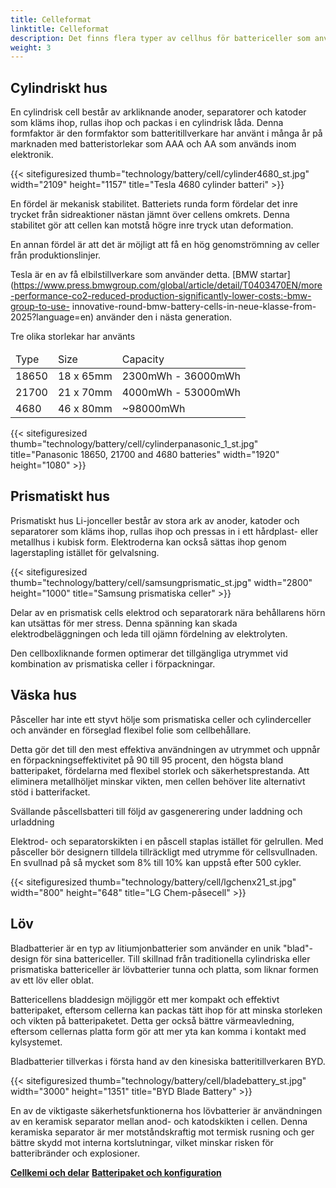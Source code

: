 ```yaml
---
title: Celleformat
linktitle: Celleformat
description: Det finns flera typer av cellhus för battericeller som används i elfordon.
weight: 3
---
```

<!-- markdownlint-disable MD033 -->
## Cylindriskt hus

En cylindrisk cell består av arkliknande anoder, separatorer och katoder som kläms ihop, rullas ihop och packas i en cylindrisk låda. Denna formfaktor är den formfaktor som batteritillverkare har använt i många år på marknaden med batteristorlekar som AAA och AA som används inom elektronik.

{{< sitefiguresized thumb="technology/battery/cell/cylinder4680_st.jpg" width="2109" height="1157" title="Tesla 4680 cylinder batteri" >}}

En fördel är mekanisk stabilitet. Batteriets runda form fördelar det inre trycket från sidreaktioner nästan jämnt över cellens omkrets. Denna stabilitet gör att cellen kan motstå högre inre tryck utan deformation.

En annan fördel är att det är möjligt att få en hög genomströmning av celler från produktionslinjer.

Tesla är en av få elbilstillverkare som använder detta. [BMW startar](https://www.press.bmwgroup.com/global/article/detail/T0403470EN/more-performance-co2-reduced-production-significantly-lower-costs:-bmw-group-to-use- innovative-round-bmw-battery-cells-in-neue-klasse-from-2025?language=en) använder den i nästa generation.

Tre olika storlekar har använts

<table class="table table-striped">
<thead>
    <tr>
        <td>Type
        </td>
        <td>Size
        </td>
        <td>Capacity
    </td>
    </tr>
</thead>
<tbody>
    <tr>
        <td>18650
        </td>
        <td>18 x 65mm
        </td>
        <td>2300mWh - 36000mWh
        </td>
        </tr>
    <tr>
        <td>21700
        </td>
        <td>21 x 70mm
        </td>
        <td>4000mWh - 53000mWh
        </td>
    </tr>
    <tr>
        <td>4680
        </td>
        <td>46 x 80mm
        </td>
    <td>~98000mWh
    </td>
</tr>
</tbody>
</table>

{{< sitefiguresized thumb="technology/battery/cell/cylinderpanasonic_1_st.jpg" title="Panasonic 18650, 21700 and 4680 batteries" width="1920" height="1080" >}}
## Prismatiskt hus

Prismatiskt hus Li-jonceller består av stora ark av anoder, katoder och separatorer som kläms ihop, rullas ihop och pressas in i ett hårdplast- eller metallhus i kubisk form. Elektroderna kan också sättas ihop genom lagerstapling istället för gelvalsning.

{{< sitefiguresized thumb="technology/battery/cell/samsungprismatic_st.jpg" width="2800" height="1000" title="Samsung prismatiska celler" >}}

Delar av en prismatisk cells elektrod och separatorark nära behållarens hörn kan utsättas för mer stress. Denna spänning kan skada elektrodbeläggningen och leda till ojämn fördelning av elektrolyten.

Den cellboxliknande formen optimerar det tillgängliga utrymmet vid kombination av prismatiska celler i förpackningar.

## Väska hus

Påsceller har inte ett styvt hölje som prismatiska celler och cylinderceller och använder en förseglad flexibel folie som cellbehållare.

Detta gör det till den mest effektiva användningen av utrymmet och uppnår en förpackningseffektivitet på 90 till 95 procent, den högsta bland batteripaket, fördelarna med flexibel storlek och säkerhetsprestanda. Att eliminera metallhöljet minskar vikten, men cellen behöver lite alternativt stöd i batterifacket.

Svällande påscellsbatteri till följd av gasgenerering under laddning och urladdning

Elektrod- och separatorskikten i en påscell staplas istället för gelrullen. Med påsceller bör designern tilldela tillräckligt med utrymme för cellsvullnaden. En svullnad på så mycket som 8% till 10% kan uppstå efter 500 cykler.

{{< sitefiguresized thumb="technology/battery/cell/lgchenx21_st.jpg" width="800" height="648" title="LG Chem-påsecell" >}}

## Löv

Bladbatterier är en typ av litiumjonbatterier som använder en unik "blad"-design för sina battericeller. Till skillnad från traditionella cylindriska eller prismatiska battericeller är lövbatterier tunna och platta, som liknar formen av ett löv eller oblat.

Battericellens bladdesign möjliggör ett mer kompakt och effektivt batteripaket, eftersom cellerna kan packas tätt ihop för att minska storleken och vikten på batteripaketet. Detta ger också bättre värmeavledning, eftersom cellernas platta form gör att mer yta kan komma i kontakt med kylsystemet.

Bladbatterier tillverkas i första hand av den kinesiska batteritillverkaren BYD.

{{< sitefiguresized thumb="technology/battery/cell/bladebattery_st.jpg" width="3000" height="1351" title="BYD Blade Battery" >}}

En av de viktigaste säkerhetsfunktionerna hos lövbatterier är användningen av en keramisk separator mellan anod- och katodskikten i cellen. Denna keramiska separator är mer motståndskraftig mot termisk rusning och ger bättre skydd mot interna kortslutningar, vilket minskar risken för batteribränder och explosioner.

<div class="mt-3 mb-3">
    <a href="../cellchemistry/" class="text-decoration-none text-black"><strong><i class="bi-arrow-left"></i>  Cellkemi och delar</strong></a>
    <a href="../batterypack/" class="text-decoration-none text-black float-end"><strong>Batteripaket och konfiguration <i class="bi-arrow-right"></i></strong></a>
</div>